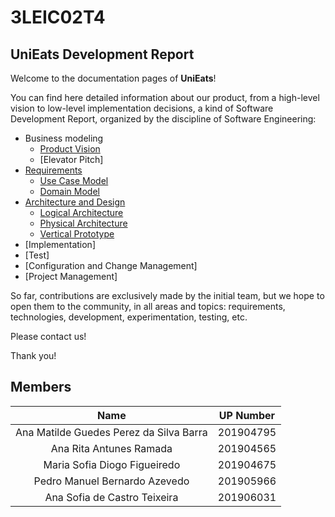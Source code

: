 # 3LEIC02T4

## UniEats Development Report

Welcome to the documentation pages of **UniEats**!

You can find here detailed information about our product, from a high-level vision to low-level implementation decisions, a kind of Software Development Report, organized by the discipline of Software Engineering:
- Business modeling
  - [Product Vision](docs/ProductVision.md)
  - [Elevator Pitch]
- [Requirements](docs/requirements.md)
  - [Use Case Model](docs/requirements.md#Use-case-model)
  - [Domain Model](docs/requirements.md#Domain-model)
- [Architecture and Design](docs/ArchitectureAndDesign.md)
  - [Logical Architecture](docs/ArchitectureAndDesign.md#Logical-architecture)
  - [Physical Architecture](docs/ArchitectureAndDesign.md#Physical-architecture)
  - [Vertical Prototype](docs/ArchitectureAndDesign.md#Vertical-Prototype)
- [Implementation]
- [Test]
- [Configuration and Change Management]
- [Project Management]

So far, contributions are exclusively made by the initial team, but we hope to open them to the community, in all areas and topics: requirements, technologies, development, experimentation, testing, etc.

Please contact us!

Thank you!  

## Members

| Name | UP Number |
| :----: | :-----: |
| Ana Matilde Guedes Perez da Silva Barra |	201904795 |
| Ana Rita Antunes Ramada	| 201904565 |
| Maria Sofia Diogo Figueiredo	| 201904675 |
| Pedro Manuel Bernardo Azevedo	| 201905966 |
| Ana Sofia de Castro Teixeira	| 201906031 |
